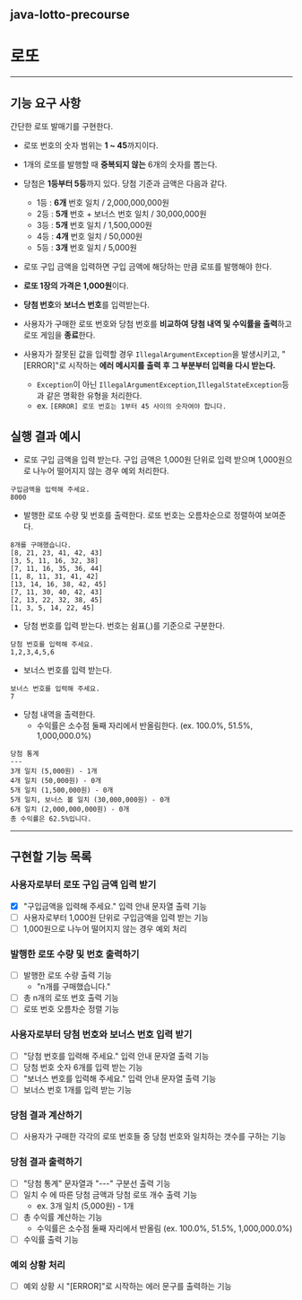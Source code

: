 ## java-lotto-precourse
# 로또
***
## 기능 요구 사항
간단한 로또 발매기를 구현한다.
- 로또 번호의 숫자 범위는 **1 ~ 45**까지이다.
- 1개의 로또를 발행할 때 **중복되지 않는** 6개의 숫자를 뽑는다.
- 당첨은 **1등부터 5등**까지 있다. 당첨 기준과 금액은 다음과 같다.
    - 1등 : **6개** 번호 일치 / 2,000,000,000원
    - 2등 : **5개** 번호 + 보너스 번호 일치 / 30,000,000원
    - 3등 : **5개** 번호 일치 / 1,500,000원
    - 4등 : **4개** 번호 일치 / 50,000원
    - 5등 : **3개** 번호 일치 / 5,000원
- 로또 구입 금액을 입력하면 구입 금액에 해당하는 만큼 로또를 발행해야 한다.
- **로또 1장의 가격은 1,000원**이다.
- **당첨 번호**와 **보너스 번호**를 입력받는다.
- 사용자가 구매한 로또 번호와 당첨 번호를 **비교하여** 
**당첨 내역 및 수익률을 출력**하고 로또 게임을 **종료**한다.

- 사용자가 잘못된 값을 입력할 경우 `IllegalArgumentException`을 발생시키고, 
"[ERROR]"로 시작하는 **에러 메시지를 출력 후 그 부분부터 입력을 다시 받는다.**
    - `Exception`이 아닌 `IllegalArgumentException`,`IllegalStateException`등과 같은 명확한 유형을 처리한다.
    - ex. ```[ERROR] 로또 번호는 1부터 45 사이의 숫자여야 합니다.```

## 실행 결과 예시
- 로또 구입 금액을 입력 받는다. 구입 금액은 1,000원 단위로 입력 받으며 1,000원으로 나누어 떨어지지 않는 경우 예외 처리한다.
```
구입금액을 입력해 주세요.
8000
```
- 발행한 로또 수량 및 번호를 출력한다. 로또 번호는 오름차순으로 정렬하여 보여준다.
```
8개를 구매했습니다.
[8, 21, 23, 41, 42, 43]
[3, 5, 11, 16, 32, 38]
[7, 11, 16, 35, 36, 44]
[1, 8, 11, 31, 41, 42]
[13, 14, 16, 38, 42, 45]
[7, 11, 30, 40, 42, 43]
[2, 13, 22, 32, 38, 45]
[1, 3, 5, 14, 22, 45]
```
- 당첨 번호를 입력 받는다. 번호는 쉼표(,)를 기준으로 구분한다.
```
당첨 번호를 입력해 주세요.
1,2,3,4,5,6
```
- 보너스 번호를 입력 받는다.
```
보너스 번호를 입력해 주세요.
7
```
- 당첨 내역을 출력한다.
  - 수익률은 소수점 둘째 자리에서 반올림한다. (ex. 100.0%, 51.5%, 1,000,000.0%)
```
당첨 통계
---
3개 일치 (5,000원) - 1개
4개 일치 (50,000원) - 0개
5개 일치 (1,500,000원) - 0개
5개 일치, 보너스 볼 일치 (30,000,000원) - 0개
6개 일치 (2,000,000,000원) - 0개
총 수익률은 62.5%입니다.
```
***
## 구현할 기능 목록
### 사용자로부터 로또 구입 금액 입력 받기
- [x] "구입금액을 입력해 주세요." 입력 안내 문자열 출력 기능
- [ ] 사용자로부터 1,000원 단위로 구입금액을 입력 받는 기능
- [ ] 1,000원으로 나누어 떨어지지 않는 경우 예외 처리

### 발행한 로또 수량 및 번호 출력하기
- [ ] 발행한 로또 수량 출력 기능
  - "n개를 구매했습니다."
- [ ] 총 n개의 로또 번호 출력 기능
- [ ] 로또 번호 오름차순 정렬 기능

### 사용자로부터 당첨 번호와 보너스 번호 입력 받기
- [ ] "당첨 번호를 입력해 주세요." 입력 안내 문자열 출력 기능
- [ ] 당첨 번호 숫자 6개를 입력 받는 기능
- [ ] "보너스 번호를 입력해 주세요." 입력 안내 문자열 출력 기능
- [ ] 보너스 번호 1개를 입력 받는 기능

### 당첨 결과 계산하기
- [ ] 사용자가 구매한 각각의 로또 번호들 중 당첨 번호와 일치하는 갯수를 구하는 기능

### 당첨 결과 출력하기
- [ ] "당첨 통계" 문자열과 "---" 구분선 출력 기능
- [ ] 일치 수 에 따른 당첨 금액과 당첨 로또 개수 출력 기능
  - ex. 3개 일치 (5,000원) - 1개 
- [ ] 총 수익률 계산하는 기능
  - 수익률은 소수점 둘째 자리에서 반올림 (ex. 100.0%, 51.5%, 1,000,000.0%)
- [ ] 수익률 출력 기능

### 예외 상황 처리
- [ ] 예외 상황 시 "[ERROR]"로 시작하는 에러 문구를 출력하는 기능  


